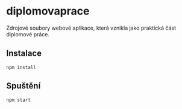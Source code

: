# diplomovaprace
Zdrojové soubory webové aplikace, která vznikla jako praktická část diplomové práce.

## Instalace
```
npm install
```

## Spuštění
```
npm start
```